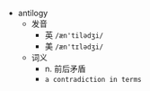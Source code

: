 - antilogy
  - 发音
    - 英 `/æn'tilədʒi/`
    - 美 `/æn'tɪlədʒi/`
  - 词义
    - n. 前后矛盾
    - `a contradiction in terms `
